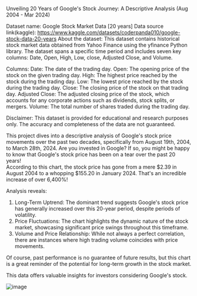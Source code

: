 Unveiling 20 Years of Google's Stock Journey: A Descriptive Analysis (Aug 2004 - Mar 2024)

Dataset name: Google Stock Market Data [20 years]
Data source link(kaggle): https://www.kaggle.com/datasets/coderpanda010/google-stock-data-20-years
About the dataset: 
This dataset contains historical stock market data obtained from Yahoo Finance using the yfinance Python library. The dataset spans a specific time period 
and includes seven key columns: Date, Open, High, Low, close, Adjusted Close, and Volume.

Columns:
Date: The date of the trading day.
Open: The opening price of the stock on the given trading day.
High: The highest price reached by the stock during the trading day.
Low: The lowest price reached by the stock during the trading day.
Close: The closing price of the stock on that trading day.
Adjusted Close: The adjusted closing price of the stock, which accounts for any corporate actions such as
dividends, stock splits, or mergers.
Volume: The total number of shares traded during the trading day.

Disclaimer:
This dataset is provided for educational and research purposes only. The accuracy and completeness of the data are not guaranteed.

This project dives into a descriptive analysis of Google's stock price movements over the past two decades, specifically from August 19th, 2004, to March 28th, 2024.
Are you invested in Google? If so, you might be happy to know that Google's stock price has been on a tear over the past 20 years!  
According to this chart, the stock price has gone from a mere $2.39 in August 2004 to a whopping $155.20 in January 2024. That's an incredible increase of over 6,400%!

Analysis reveals:

1. Long-Term Uptrend: The dominant trend suggests Google's stock price has generally increased over this 20-year period, despite periods of volatility.
2. Price Fluctuations: The chart highlights the dynamic nature of the stock market, showcasing significant price swings throughout this timeframe.
3. Volume and Price Relationship: While not always a perfect correlation, there are instances where high trading volume coincides with price movements.

Of course, past performance is no guarantee of future results, but this chart is a great reminder of the potential for long-term growth in the stock market.

This data offers valuable insights for investors considering Google's stock.

![image](https://github.com/VenkatNarayananNarayanan/Google-Stock-Market-Data-Analysis/assets/58682451/9e76a738-5760-4570-8b86-2072005d5035)
